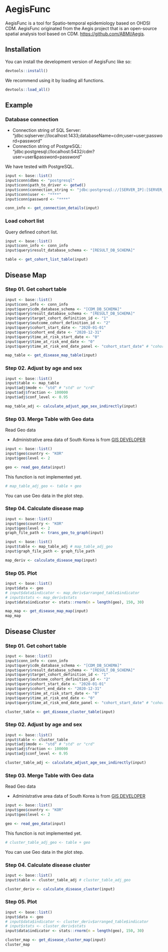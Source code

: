 
<!-- README.md is generated from README.Rmd. Please edit that file -->

# AegisFunc

<!-- badges: start -->
<!-- badges: end -->

AegisFunc is a tool for Spatio-temporal epidemiology based on OHDSI CDM.
AegisFunc originated from the Aegis project that is an open-source
spatial analysis tool based on CDM. <https://github.com/ABMI/Aegis>.

## Installation

You can install the development version of AegisFunc like so:

``` r
devtools::install()
```

We recommend using it by loading all functions.

``` r
devtools::load_all()
```

## Example

### Database connection

-   Connection string of SQL Server:
    “jdbc:sqlserver://localhost:1433;databaseName=cdm;user=user;password=password”
-   Connection string of PostgreSQL:
    “jdbc:postgresql://localhost:5432/cdm?user=user&password=password”

We have tested with PostgreSQL.

``` r
input <- base::list()
input$conn$dbms <- "postgresql"
input$conn$path_to_driver <- getwd()
input$conn$connection_string <- "jdbc:postgresql://[SERVER_IP]:[SERVER_PORT]/[CDM_DB_NAME]"
input$conn$user <- "****"
input$conn$password <- "****"

conn_info <- get_connection_details(input)
```

### Load cohort list

Query defined cohort list.

``` r
input <- base::list()
input$conn_info <- conn_info
input$query$result_database_schema <- "[RESULT_DB_SCHEMA]"

table <- get_cohort_list_table(input)
```

## Disease Map

### Step 01. Get cohort table

``` r
input <- base::list()
input$conn_info <- conn_info
input$query$cdm_database_schema <- "[CDM_DB_SCHEMA]"
input$query$result_database_schema <- "[RESULT_DB_SCHEMA]"
input$query$target_cohort_definition_id <- "1"
input$query$outcome_cohort_definition_id <- "2"
input$query$cohort_start_date <- "2020-01-01"
input$query$cohort_end_date <- "2020-12-31"
input$query$time_at_risk_start_date <- "0"
input$query$time_at_risk_end_date <- "0"
input$query$time_at_risk_end_date_panel <- "cohort_start_date" # "cohort_start_date" or "cohort_end_date"

map_table <- get_disease_map_table(input)
```

### Step 02. Adjust by age and sex

``` r
input <- base::list()
input$table <- map_table
input$adj$mode <- "std" # "std" or "crd"
input$adj$fraction <- 100000
input$adj$conf_level <- 0.95

map_table_adj <- calculate_adjust_age_sex_indirectly(input)
```

### Step 03. Merge Table with Geo data

Read Geo data

-   Administrative area data of South Korea is from [GIS
    DEVELOPER](http://www.gisdeveloper.co.kr/?p=2332)

``` r
input <- base::list()
input$geo$country <- "KOR"
input$geo$level <- 2

geo <- read_geo_data(input)
```

This function is not implemented yet.

``` r
# map_table_adj_geo <- table + geo
```

You can use Geo data in the plot step.

### Step 04. Calculate disease map

``` r
input <- base::list()
input$geo$country <- "KOR"
input$geo$level <- 2
graph_file_path <- trans_geo_to_graph(input)

input <- base::list()
input$table <- map_table_adj # map_table_adj_geo
input$graph_file_path <- graph_file_path

map_deriv <- calculate_disease_map(input)
```

### Step 05. Plot

``` r
input <- base::list()
input$data <- geo
# input$data$indicator <- map_deriv$arranged_table$indicator
# input$stats <- map_deriv$stats
input$data$indicator <- stats::rnorm(n = length(geo), 150, 30)

map_map <- get_disease_map_map(input)
map_map
```

## Disease Cluster

### Step 01. Get cohort table

``` r
input <- base::list()
input$conn_info <- conn_info
input$query$cdm_database_schema <- "[CDM_DB_SCHEMA]"
input$query$result_database_schema <- "[RESULT_DB_SCHEMA]"
input$query$target_cohort_definition_id <- "1"
input$query$outcome_cohort_definition_id <- "2"
input$query$cohort_start_date <- "2020-01-01"
input$query$cohort_end_date <- "2020-12-31"
input$query$time_at_risk_start_date <- "0"
input$query$time_at_risk_end_date <- "0"
input$query$time_at_risk_end_date_panel <- "cohort_start_date" # "cohort_start_date" or "cohort_end_date"

cluster_table <- get_disease_cluster_table(input)
```

### Step 02. Adjust by age and sex

``` r
input <- base::list()
input$table <- cluster_table
input$adj$mode <- "std" # "std" or "crd"
input$adj$fraction <- 100000
input$adj$conf_level <- 0.95

cluster_table_adj <- calculate_adjust_age_sex_indirectly(input)
```

### Step 03. Merge Table with Geo data

Read Geo data

-   Administrative area data of South Korea is from [GIS
    DEVELOPER](http://www.gisdeveloper.co.kr/?p=2332)

``` r
input <- base::list()
input$geo$country <- "KOR"
input$geo$level <- 2

geo <- read_geo_data(input)
```

This function is not implemented yet.

``` r
# cluster_table_adj_geo <- table + geo
```

You can use Geo data in the plot step.

### Step 04. Calculate disease cluster

``` r
input <- base::list()
input$table <- cluster_table_adj # cluster_table_adj_geo

cluster_deriv <- calculate_disease_cluster(input)
```

### Step 05. Plot

``` r
input <- base::list()
input$data <- geo
# input$data$indicator <- cluster_deriv$arranged_table$indicator
# input$stats <- cluster_deriv$stats
input$data$indicator <- stats::rnorm(n = length(geo), 150, 30)

cluster_map <- get_disease_cluster_map(input)
cluster_map
```
